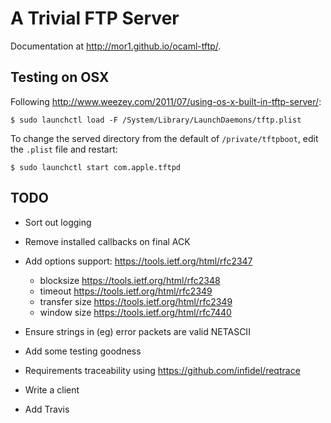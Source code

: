 # A Trivial FTP Server

Documentation at <http://mor1.github.io/ocaml-tftp/>.

## Testing on OSX

Following
<http://www.weezey.com/2011/07/using-os-x-built-in-tftp-server/>:

    $ sudo launchctl load -F /System/Library/LaunchDaemons/tftp.plist

To change the served directory from the default of `/private/tftpboot`, edit the
`.plist` file and restart:

    $ sudo launchctl start com.apple.tftpd

## TODO

+ Sort out logging

+ Remove installed callbacks on final ACK

+ Add options support: <https://tools.ietf.org/html/rfc2347>
  + blocksize <https://tools.ietf.org/html/rfc2348>
  + timeout <https://tools.ietf.org/html/rfc2349>
  + transfer size <https://tools.ietf.org/html/rfc2349>
  + window size <https://tools.ietf.org/html/rfc7440>

+ Ensure strings in (eg) error packets are valid NETASCII

+ Add some testing goodness

+ Requirements traceability using <https://github.com/infidel/reqtrace>

+ Write a client

+ Add Travis
